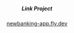 <!-- ![Banner](images/Build%20REST%20API%20Server.png) -->

<h5 align="center">Link Project</h5>
<p align="center">
<a href="https://newbanking-app.fly.dev">newbanking-app.fly.dev</a>
</p>

<!-- # Project Description -->

<!-- In week 8, a Financial Tracking app was already created. Now in week 8, we are trying to build a simple REST API server based on the Financial Tracking, so user can perform basic CRUD operations on the provided data. -->
